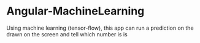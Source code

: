 # Angular-MachineLearning
Using machine learning (tensor-flow), this app can run a prediction on the drawn on the screen and tell which number is is
